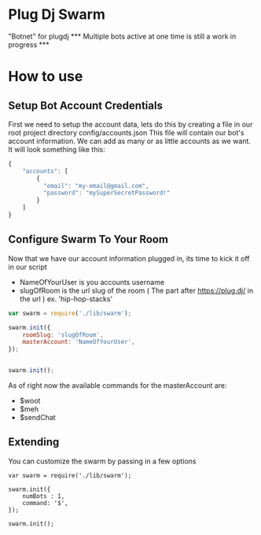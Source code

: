 Plug Dj Swarm
===

"Botnet" for plugdj 
*** Multiple bots active at one time is still a work in progress ***

How to use
===

Setup Bot Account Credentials
---
First we need to setup the account data, lets do this by creating a file in our root project directory config/accounts.json
This file will contain our bot's account information. We can add as many or as little accounts as we want. It will look something like this:

```javascript
{
    "accounts": [
        {
          "email": "my-email@gmail.com",
          "password": "mySuperSecretPassword!"
        }
    ]
}
```

Configure Swarm To Your Room
---
Now that we have our account information plugged in, its time to kick it off in our script

* NameOfYourUser is you accounts username
* slugOfRoom is the url slug of the room ( The part after https://plug.dj/ in the url ) ex. 'hip-hop-stacks' 

```javascript
var swarm = require('./lib/swarm');

swarm.init({
    roomSlug: 'slugOfRoom',
    masterAccount: 'NameOfYourUser',
});


swarm.init();
```

As of right now the available commands for the masterAccount are: 
* $woot
* $meh
* $sendChat

Extending
---
You can customize the swarm by passing in a few options

```
var swarm = require('./lib/swarm');

swarm.init({
    numBots : 1,
    command: '$',
});

swarm.init();
```

